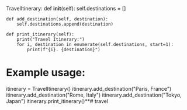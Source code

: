 TravelItinerary:
    def __init__(self):
        self.destinations = []

    def add_destination(self, destination):
        self.destinations.append(destination)

    def print_itinerary(self):
        print("Travel Itinerary:")
        for i, destination in enumerate(self.destinations, start=1):
            print(f"{i}. {destination}")

# Example usage:
itinerary = TravelItinerary()
itinerary.add_destination("Paris, France")
itinerary.add_destination("Rome, Italy")
itinerary.add_destination("Tokyo, Japan")
itinerary.print_itinerary()**# travel
